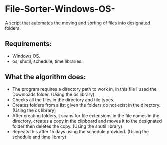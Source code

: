 # File-Sorter-Windows-OS-
A script that automates the moving and sorting of files into designated folders.

## Requirements:
- Windows OS.
- os, shutil, schedule, time libraries.

## What the algorithm does:
- The program requires a directory path to work in, in this file I used the Downloads folder. (Using the os library)
- Checks all the files in the directory and file types.
- Creates folders from a list given the folders do not exist in the directory. (Using the os library)
- After creating folders,it scans for file extensions in the file names in the directory, creates a copy in the clipboard and moves it to the designated folder then deletes the copy. (Using the shutil library)
- Repeats this after 15 days using the schedule provided. (Using the schedule and time library)




